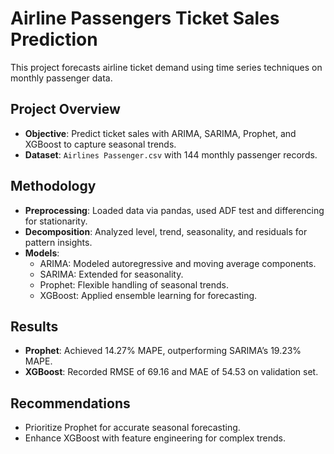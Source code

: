 # **Airline Passengers Ticket Sales Prediction**

This project forecasts airline ticket demand using time series techniques on monthly passenger data.

## **Project Overview**
- **Objective**: Predict ticket sales with ARIMA, SARIMA, Prophet, and XGBoost to capture seasonal trends.
- **Dataset**: `Airlines Passenger.csv` with 144 monthly passenger records.

## **Methodology**
- **Preprocessing**: Loaded data via pandas, used ADF test and differencing for stationarity.
- **Decomposition**: Analyzed level, trend, seasonality, and residuals for pattern insights.
- **Models**:
  - ARIMA: Modeled autoregressive and moving average components.
  - SARIMA: Extended for seasonality.
  - Prophet: Flexible handling of seasonal trends.
  - XGBoost: Applied ensemble learning for forecasting.

## **Results**
- **Prophet**: Achieved 14.27% MAPE, outperforming SARIMA’s 19.23% MAPE.
- **XGBoost**: Recorded RMSE of 69.16 and MAE of 54.53 on validation set.

## **Recommendations**
- Prioritize Prophet for accurate seasonal forecasting.
- Enhance XGBoost with feature engineering for complex trends.
